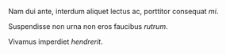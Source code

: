 Nam 
dui 
ante, 
interdum 
aliquet 
lectus ac, 
porttitor 
consequat 
*mi*. 

Suspendisse 
non 
urna 
non 
eros 
faucibus 
*rutrum*.

Vivamus 
imperdiet 
*hendrerit*.

